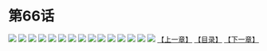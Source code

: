# 第66话
![](https://s1.baozimh.com/scomic/yuekanshaonuyeqijun-chunquan/0/70-htxa/1.jpg)
![](https://s1.baozimh.com/scomic/yuekanshaonuyeqijun-chunquan/0/70-htxa/2.jpg)
![](https://s1.baozimh.com/scomic/yuekanshaonuyeqijun-chunquan/0/70-htxa/3.jpg)
![](https://s1.baozimh.com/scomic/yuekanshaonuyeqijun-chunquan/0/70-htxa/4.jpg)
![](https://s1.baozimh.com/scomic/yuekanshaonuyeqijun-chunquan/0/70-htxa/5.jpg)
![](https://s1.baozimh.com/scomic/yuekanshaonuyeqijun-chunquan/0/70-htxa/6.jpg)
![](https://s1.baozimh.com/scomic/yuekanshaonuyeqijun-chunquan/0/70-htxa/7.jpg)
![](https://s1.baozimh.com/scomic/yuekanshaonuyeqijun-chunquan/0/70-htxa/8.jpg)
![](https://s1.baozimh.com/scomic/yuekanshaonuyeqijun-chunquan/0/70-htxa/9.jpg)
![](https://s1.baozimh.com/scomic/yuekanshaonuyeqijun-chunquan/0/70-htxa/10.jpg)
![](https://s1.baozimh.com/scomic/yuekanshaonuyeqijun-chunquan/0/70-htxa/11.jpg)
![](https://s1.baozimh.com/scomic/yuekanshaonuyeqijun-chunquan/0/70-htxa/12.jpg)
![](https://s1.baozimh.com/scomic/yuekanshaonuyeqijun-chunquan/0/70-htxa/13.jpg)
![](https://s1.baozimh.com/scomic/yuekanshaonuyeqijun-chunquan/0/70-htxa/14.jpg)
![](https://s1.baozimh.com/scomic/yuekanshaonuyeqijun-chunquan/0/70-htxa/15.jpg)
[【上一章】](./65.md)
[【目录】](./README.md)
[【下一章】](./67.md)
